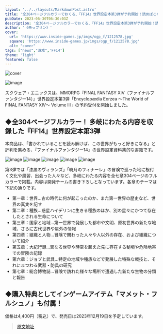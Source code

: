 ```yaml
---
layout: '../../layouts/MarkdownPost.astro'
title: '全304ページフルカラーでおくる、『FF14』世界設定本第3弾が予約開始！読めばこの世界がもっと好きになる'
pubDate: 2023-06-30T06:30:03Z
description: '全304ページフルカラーでおくる、『FF14』世界設定本第3弾が予約開始！読めばこの世界がもっと好きになる'
author: '《茶っプリン》'
cover:
  url: 'https://www.inside-games.jp/imgs/ogp_f/1212578.jpg'
  square: 'https://www.inside-games.jp/imgs/ogp_f/1212578.jpg'
  alt: "cover"
tags: ["news","游戏",'FF14']
theme: 'light'
featured: false
---
```


![cover](https://www.inside-games.jp/imgs/ogp_f/1212578.jpg)

![image](https://www.inside-games.jp/imgs/zoom/1212577.jpg)

スクウェア・エニックスは、MMORPG『FINAL FANTASY XIV（ファイナルファンタジー14）』世界設定本第3弾「Encyclopædia Eorzea ～The World of FINAL FANTASY XIV～ Volume III」の予約受付を[開始](https://store.jp.square-enix.com/item/9784757587113.html)しました。

## ◆全304ページフルカラー！ 多岐にわたる内容を収録した『FF14』世界設定本第3弾

本商品は、「書かれていることを読み解けば、この世界がもっと好きになる」と評判を集める、『ファイナルファンタジー14』の世界設定資料集的な書籍です。

![image](https://www.inside-games.jp/imgs/zoom/1212568.jpg)
![image](https://www.inside-games.jp/imgs/zoom/1212569.jpg)
![image](https://www.inside-games.jp/imgs/zoom/1212570.jpg)
![image](https://www.inside-games.jp/imgs/zoom/1212575.jpg)
![image](https://www.inside-games.jp/imgs/zoom/1212576.jpg)

第3弾では「漆黒のヴィランズ」「暁月のフィナーレ」の冒険で巡った地に根付く文化や風習、出会った人々など、多岐にわたる内容を全七章304ページのフルカラーで掲載。内容は開発チームの書き下ろしとなっています。各章のテーマは下記の通りです。

- 第一章：世界…古の時代に何が起こったのか、また第一世界の歴史など、世界の真実を記す
- 第二章：種族…惑星ハイデリンに生きる種族のほか、別の星々にかつて存在したとされる生命について
- 第三章：国家と地域…第一世界で発展した都市や文明、原初世界の新たな地域、さらに古代世界や星外の情報
- 第四章：組織と人物…冒険で関わった人々や人以外の存在、および組織について紹介
- 第五章：大紀行録…異なる世界や時空を超えた先に存在する秘境や危険地帯での冒険の記録
- 第六章：ジョブと武具…特定の地域や種族などで発展した特殊な戦技と、それにまつわる武器・防具の研究
- 第七章：総合博物誌…冒険で訪れた様々な場所で遭遇した新たな生物の分類と報告

## ◆購入特典としてインゲームアイテム「マメット・フルシュノ」も付属！

価格は4,400円（税込）で、発売日は2023年12月19日を予定しています。

>[原文地址](https://www.inside-games.jp/article/2023/06/30/146918.html)  